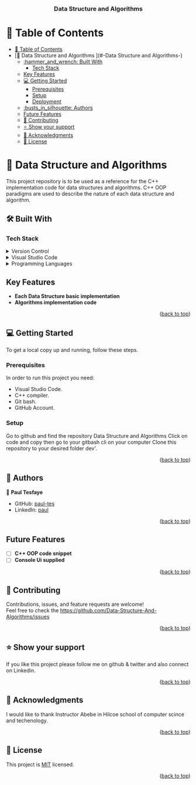 <a name="readme-top"></a>

<div align="center">

  <h3><b>Data Structure and Algorithms</b></h3>

</div>

<!-- TABLE OF CONTENTS -->

# 📗 Table of Contents

- [📗 Table of Contents](#-table-of-contents)
- [📖 Data Structure and Algorithms ](#-Data Structure and Algorithms-)
  - [:hammer\_and\_wrench: Built With ](#hammer_and_wrench-built-with-)
    - [Tech Stack ](#tech-stack-)
  - [Key Features ](#key-features-)
  - [💻 Getting Started ](#-getting-started-)
    - [Prerequisites](#prerequisites)
    - [Setup](#setup)
    - [Deployment](#deployment)
  - [:busts\_in\_silhouette: Authors ](#busts_in_silhouette-authors-)
  - [Future Features ](#future-features-)
  - [🤝 Contributing ](#-contributing-)
  - [⭐️ Show your support ](#️-show-your-support-)
  - [🙏 Acknowledgments ](#-acknowledgments-)
  - [📝 License ](#-license-)

<!-- PROJECT DESCRIPTION -->

# 📖 Data Structure and Algorithms <a name="about-project"></a>
This project repository is to be used as a reference for the C++ implementation code for data structures and algorithms. C++ OOP paradigms are used to describe the nature of each data structure and algorithm.

## :hammer_and_wrench: Built With <a name="built-with"></a>

### Tech Stack <a name="tech-stack"></a>
<details>
  <summary>Version Control</summary>
  <ul>
    <li><a href="https://github.com/">Git Hub</a></li>
  </ul>
</details>
<details>
  <summary>Visual Studio Code</summary>
  <ul>
    <li><a href="https://code.visualstudio.com">Visual Studio Code</a></li>
  </ul>
</details>

<details>
  <summary>Programming Languages</summary>
  <ul>
    <li><a href="https://www.programiz.com/cpp-programming">C++</a></li>
    <li><a href="https://www.programiz.com/c-programming">C</a></li>
</details>

<!-- Features -->

## Key Features <a name="key-features"></a>

- **Each Data Structure basic implementation**
- **Algorithms implementation code**


<p align="right">(<a href="#readme-top">back to top</a>)</p>

## 💻 Getting Started <a name="getting-started"></a>

To get a local copy up and running, follow these steps.

### Prerequisites

In order to run this project you need:
- Visual Studio Code.
- C++ compiler.
- Git bash.
- GitHub Account.

### Setup

Go to github and find the repository Data Structure and Algorithms
Click on code and copy then go to your gitbash cli on your computer Clone this repository to your desired folder
dev'.

<p align="right">(<a href="#readme-top">back to top</a>)</p>

## :busts_in_silhouette: Authors <a name="authors"></a>
:bust_in_silhouette: **Paul Tesfaye**
- GitHub: [paul-tes](https://github.com/Paul-tes)
- LinkedIn: [paul](https://www.linkedin.com/in/paul-tesfaye-687820215/)
<p align="right">(<a href="#readme-top">back to top</a>)</p>

<!-- FUTURE FEATURES -->
## Future Features <a name="future-features"></a>

- [ ] **C++ OOP code snippet**<br/>
- [ ] **Console Ui supplied**<br/>

<p align="right">(<a href="#readme-top">back to top</a>)</p>

<!-- CONTRIBUTING -->
## 🤝 Contributing <a name="contributing"></a>
Contributions, issues, and feature requests are welcome!<br/>
Feel free to check the https://github.com/Data-Structure-And-Algorithms/issues
<p align="right">(<a href="#readme-top">back to top</a>)</p>

<!-- SUPPORT -->
## ⭐️ Show your support <a name="support"></a>
If you like this project please follow me on github & twitter and also connect on Linkedin.
<p align="right">(<a href="#readme-top">back to top</a>)</p>

<!-- ACKNOWLEDGEMENTS -->
## 🙏 Acknowledgments <a name="acknowledgements"></a>
I would like to thank Instructor Abebe in Hilcoe school of computer scince and techenology.
<p align="right">(<a href="#readme-top">back to top</a>)</p>

<!-- LICENSE -->
## 📝 License <a name="license"></a>

This project is [MIT](https://github.com/Paul-tes/To-Do-List-App/blob/main/LICENSE) licensed.


<p align="right">(<a href="#readme-top">back to top</a>)</p>
